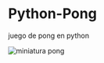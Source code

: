 # Python-Pong
juego de pong en python

![miniatura pong](https://github.com/AlexRod858/Python-Pong/assets/78509565/dbe59390-2416-4645-82a1-e393d20fbafd)
